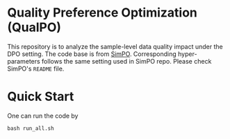 # Quality Preference Optimization (QualPO)


This repository is to analyze the sample-level data quality impact under the DPO setting. The code base is from [SimPO](https://github.com/princeton-nlp/SimPO). Corresponding hyper-parameters follows the same setting used in SimPO repo. Please check SimPO's `README` file.


# Quick Start

One can run the code by 
```
bash run_all.sh
```